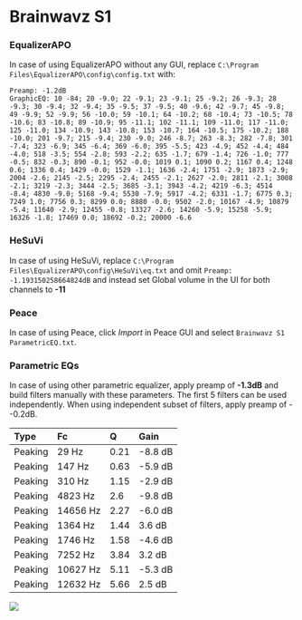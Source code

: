 # Brainwavz S1

### EqualizerAPO
In case of using EqualizerAPO without any GUI, replace `C:\Program Files\EqualizerAPO\config\config.txt`
with:
```
Preamp: -1.2dB
GraphicEQ: 10 -84; 20 -9.0; 22 -9.1; 23 -9.1; 25 -9.2; 26 -9.3; 28 -9.3; 30 -9.4; 32 -9.4; 35 -9.5; 37 -9.5; 40 -9.6; 42 -9.7; 45 -9.8; 49 -9.9; 52 -9.9; 56 -10.0; 59 -10.1; 64 -10.2; 68 -10.4; 73 -10.5; 78 -10.6; 83 -10.8; 89 -10.9; 95 -11.1; 102 -11.1; 109 -11.0; 117 -11.0; 125 -11.0; 134 -10.9; 143 -10.8; 153 -10.7; 164 -10.5; 175 -10.2; 188 -10.0; 201 -9.7; 215 -9.4; 230 -9.0; 246 -8.7; 263 -8.3; 282 -7.8; 301 -7.4; 323 -6.9; 345 -6.4; 369 -6.0; 395 -5.5; 423 -4.9; 452 -4.4; 484 -4.0; 518 -3.5; 554 -2.8; 593 -2.2; 635 -1.7; 679 -1.4; 726 -1.0; 777 -0.5; 832 -0.3; 890 -0.1; 952 -0.0; 1019 0.1; 1090 0.2; 1167 0.4; 1248 0.6; 1336 0.4; 1429 -0.0; 1529 -1.1; 1636 -2.4; 1751 -2.9; 1873 -2.9; 2004 -2.6; 2145 -2.5; 2295 -2.4; 2455 -2.1; 2627 -2.0; 2811 -2.1; 3008 -2.1; 3219 -2.3; 3444 -2.5; 3685 -3.1; 3943 -4.2; 4219 -6.3; 4514 -8.4; 4830 -9.0; 5168 -9.4; 5530 -7.9; 5917 -4.2; 6331 -1.7; 6775 0.3; 7249 1.0; 7756 0.3; 8299 0.0; 8880 -0.0; 9502 -2.0; 10167 -4.9; 10879 -5.4; 11640 -2.9; 12455 -0.8; 13327 -2.6; 14260 -5.9; 15258 -5.9; 16326 -1.8; 17469 0.0; 18692 -0.2; 20000 -6.6
```

### HeSuVi
In case of using HeSuVi, replace `C:\Program Files\EqualizerAPO\config\HeSuVi\eq.txt` and omit `Preamp:
-1.193150258664824dB` and instead set Global volume in the UI for both channels to **-11**

### Peace
In case of using Peace, click *Import* in Peace GUI and select `Brainwavz S1 ParametricEQ.txt`.

### Parametric EQs
In case of using other parametric equalizer, apply preamp of **-1.3dB** and build filters manually
with these parameters. The first 5 filters can be used independently.
When using independent subset of filters, apply preamp of --0.2dB.

| Type    | Fc       |    Q | Gain    |
|:--------|:---------|:-----|:--------|
| Peaking | 29 Hz    | 0.21 | -8.8 dB |
| Peaking | 147 Hz   | 0.63 | -5.9 dB |
| Peaking | 310 Hz   | 1.15 | -2.9 dB |
| Peaking | 4823 Hz  | 2.6  | -9.8 dB |
| Peaking | 14656 Hz | 2.27 | -6.0 dB |
| Peaking | 1364 Hz  | 1.44 | 3.6 dB  |
| Peaking | 1746 Hz  | 1.58 | -4.6 dB |
| Peaking | 7252 Hz  | 3.84 | 3.2 dB  |
| Peaking | 10627 Hz | 5.11 | -5.3 dB |
| Peaking | 12632 Hz | 5.66 | 2.5 dB  |

![](https://raw.githubusercontent.com/jaakkopasanen/AutoEq/master/results/innerfidelity/sbaf-serious/Brainwavz%20S1/Brainwavz%20S1.png)